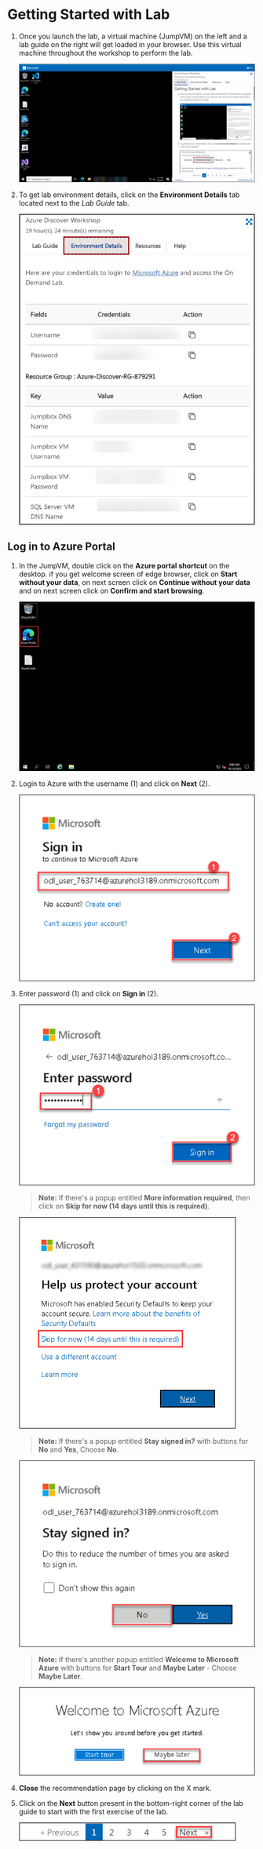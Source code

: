 # Getting Started with Lab	

1. Once you launch the lab, a virtual machine (JumpVM) on the left and a lab guide on the right will get loaded in your browser. Use this virtual machine throughout the workshop to perform the lab.	

   ![](media/1.201.png)	

2. To get lab environment details, click on the **Environment Details** tab located next to the *Lab Guide* tab. 	

   ![](media/1.200.png)	

## Log in to Azure Portal

1. In the JumpVM, double click on the **Azure portal shortcut** on the desktop. if you get welcome screen of edge browser, click on **Start without your data**, on next screen click on **Continue without your data** and on next screen click on **Confirm and start browsing**.

   ![azure portal.](media/1.193.jpg)  

2. Login to Azure with the username **<inject key="AzureAdUserEmail" />** (1) and click on **Next** (2).

   ![](media/1.194.jpg)

3. Enter password **<inject key="AzureAdUserPassword" />** (1) and click on **Sign in** (2).

   ![](media/1.195.jpg)
   
   >**Note:** If there's a popup entitled **More information required**, then click on **Skip for now (14 days until this is required)**.
   
   ![](media/1.196.png)

   >**Note:** If there's a popup entitled **Stay signed in?** with buttons for **No** and **Yes**, Choose **No**.
   
   ![](media/1.197.jpg)
     
   >**Note:** If there's another popup entitled **Welcome to Microsoft Azure** with buttons for **Start Tour** and **Maybe Later** - Choose **Maybe Later**.
   
   ![](media/1.198.jpg)
   
4. **Close** the recommendation page by clicking on the X mark.
  
5. Click on the **Next** button present in the bottom-right corner of the lab guide to start with the first exercise of the lab.

   ![](media/1.199.jpg)
